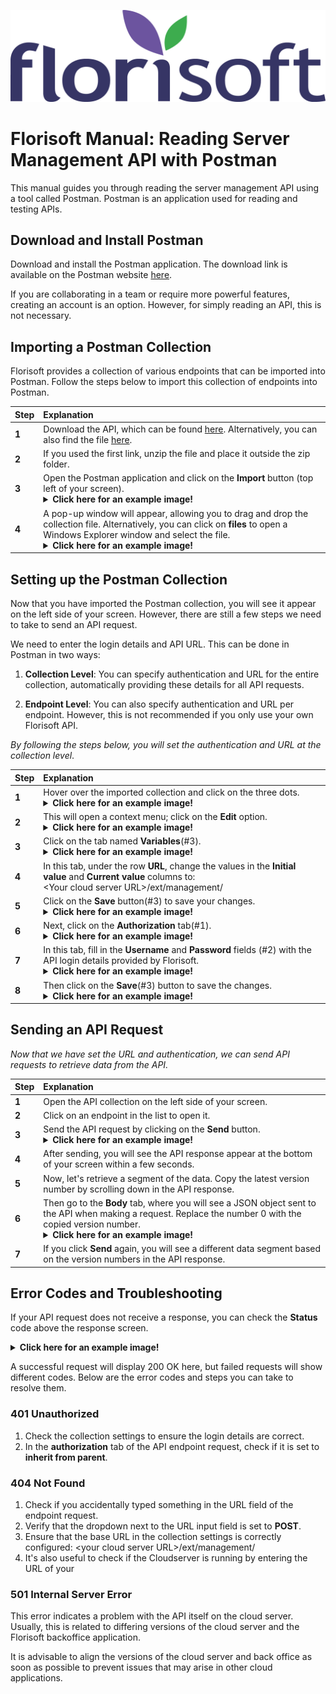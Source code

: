 ![Florisoft Corporate Logo](../../fslogo.png)

# Florisoft Manual: Reading Server Management API with Postman

This manual guides you through reading the server management API using a tool called Postman. Postman is an application used for reading and testing APIs.

## Download and Install Postman

Download and install the Postman application. The download link is available on the Postman website [here](https://dl.pstmn.io/download/latest/win64).

If you are collaborating in a team or require more powerful features, creating an account is an option. However, for simply reading an API, this is not necessary.

## Importing a Postman Collection

Florisoft provides a collection of various endpoints that can be imported into Postman. Follow the steps below to import this collection of endpoints into Postman.

|Step|Explanation|
|:--|:--|
|**1**|Download the API, which can be found [here](https://minhaskamal.github.io/DownGit/#/home?url=https://github.com/florisoft/User.Manuals/blob/main/CLOUD%20APPLICATIONS/Server%20Management%20API%20(M212)/media%20Postman/API-Collectie.json). Alternatively, you can also find the file [here](https://github.com/florisoft/User.Manuals/blob/main/CLOUD%20APPLICATIONS/Server%20Management%20API%20(M212)/media%20Postman/API-Collectie.json).|
|**2**|If you used the first link, unzip the file and place it outside the zip folder.|
|**3**|Open the Postman application and click on the **Import** button (top left of your screen).<details><summary><b>Click here for an example image!</b></summary><img src="media Postman/1.png"></details>|
|**4**|A pop-up window will appear, allowing you to drag and drop the collection file. Alternatively, you can click on **files** to open a Windows Explorer window and select the file.<details><summary><b>Click here for an example image!</b></summary><img src="media Postman/2.png"></details>|

## Setting up the Postman Collection

Now that you have imported the Postman collection, you will see it appear on the left side of your screen. However, there are still a few steps we need to take to send an API request.

We need to enter the login details and API URL. This can be done in Postman in two ways:

1. **Collection Level**: You can specify authentication and URL for the entire collection, automatically providing these details for all API requests.

2. **Endpoint Level**: You can also specify authentication and URL per endpoint. However, this is not recommended if you only use your own Florisoft API.

*By following the steps below, you will set the authentication and URL at the collection level*.

|Step|Explanation|
|:--|:--|
|**1**|Hover over the imported collection and click on the three dots.<details><summary><b>Click here for an example image!</b></summary><img src="media Postman/6.png"></details>|
|**2**|This will open a context menu; click on the **Edit** option.<details><summary><b>Click here for an example image!</b></summary><img src="media Postman/3.png"></details>|
|**3**|Click on the tab named **Variables**(#3).<details><summary><b>Click here for an example image!</b></summary><img src="media Postman/4.png"></details>|
|**4**|In this tab, under the row **URL**, change the values in the **Initial value** and **Current value** columns to:<br>\<Your cloud server URL\>/ext/management/|
|**5**|Click on the **Save** button(#3) to save your changes.<details><summary><b>Click here for an example image!</b></summary><img src="media Postman/3.png"></details>|
|**6**|Next, click on the **Authorization** tab(#1).<details><summary><b>Click here for an example image!</b></summary><img src="media Postman/5.png"></details>|
|**7**|In this tab, fill in the **Username** and **Password** fields (#2) with the API login details provided by Florisoft.<details><summary><b>Click here for an example image!</b></summary><img src="media Postman/5.png"></details>|
|**8**|Then click on the **Save**(#3) button to save the changes. <details><summary><b>Click here for an example image!</b></summary><img src="media Postman/5.png"></details>|

## Sending an API Request

*Now that we have set the URL and authentication, we can send API requests to retrieve data from the API.*

|Step|Explanation|
|:--|:--|
|**1**|Open the API collection on the left side of your screen.|
|**2**|Click on an endpoint in the list to open it.|
|**3**|Send the API request by clicking on the **Send** button.<details><summary><b>Click here for an example image!</b></summary><img src="media Postman/7.png"></details>|
|**4**|After sending, you will see the API response appear at the bottom of your screen within a few seconds.|
|**5**|Now, let's retrieve a segment of the data. Copy the latest version number by scrolling down in the API response.|
|**6**|Then go to the **Body** tab, where you will see a JSON object sent to the API when making a request. Replace the number 0 with the copied version number.<details><summary><b>Click here for an example image!</b></summary><img src="media Postman/8.png"></details>|
|**7**|If you click **Send** again, you will see a different data segment based on the version numbers in the API response.|

## Error Codes and Troubleshooting

If your API request does not receive a response, you can check the **Status** code above the response screen.

<details><summary><b>Click here for an example image!</b></summary><img src="media Postman/9.png"></details>

A successful request will display 200 OK here, but failed requests will show different codes. Below are the error codes and steps you can take to resolve them.

### 401 Unauthorized

1. Check the collection settings to ensure the login details are correct.
2. In the **authorization** tab of the API endpoint request, check if it is set to **inherit from parent**.

### 404 Not Found

1. Check if you accidentally typed something in the URL field of the endpoint request.
2. Verify that the dropdown next to the URL input field is set to **POST**.
3. Ensure that the base URL in the collection settings is correctly configured: \<your cloud server URL\>/ext/management/
4. It's also useful to check if the Cloudserver is running by entering the URL of your


### 501 Internal Server Error

This error indicates a problem with the API itself on the cloud server. Usually, this is related to differing versions of the cloud server and the Florisoft backoffice application.

It is advisable to align the versions of the cloud server and back office as soon as possible to prevent issues that may arise in other cloud applications.